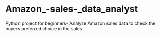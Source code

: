 # Amazon_-sales-_data_analyst

Python project for beginners- Analyze Amazon sales data to check the buyers preferred choice in the sales 

